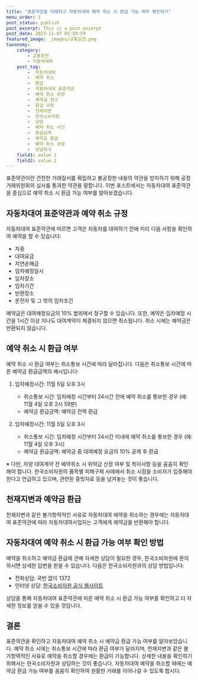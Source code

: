 ```yaml
---
title: "표준약관을 이해하고 자동차대여 예약 취소 시 환급 가능 여부 확인하기"
menu_order: 1
post_status: publish
post_excerpt: This is a post excerpt
post_date: 2023-11-07 05:50:59
featured_image: _images/교통운전.png
taxonomy:
    category:
        - 교통운전
        - 자동차대여
    post_tag:
        -  자동차대여
        -  예약 취소
        -  환급
        -  자동차대여 표준약관
        -  예약 취소 규정
        -  예약금 청구
        -  환급 규정
        -  천재지변
        -  한국소비자원
        -  상담
        -  예약 취소 시간
        -  환급금액
        -  예약금 환급
        -  예약 취소 규정
        -  상담하기
    field1: value 1
    field2: value 2
---
```




표준약관이란 건전한 거래질서를 확립하고 불공정한 내용의 약관을 방지하기 위해 공정거래위원회의 심사를 통과한 약관을 말합니다. 이번 포스트에서는 자동차대여 표준약관을 중심으로 예약 취소 시 환급 가능 여부를 알아보겠습니다.

## 자동차대여 표준약관과 예약 취소 규정

자동차대여 표준약관에 따르면 고객은 자동차를 대여하기 전에 미리 다음 사항을 확인하여 예약을 할 수 있습니다:

- 차종
- 대여요금
- 지연손해금
- 임차예정일시
- 임차장소
- 임차기간
- 반환장소
- 운전자 및 그 밖의 임차조건

예약금은 대여예정요금의 10% 범위에서 청구할 수 있습니다. 또한, 예약은 임차예정 시간을 1시간 이상 지나도 대여계약이 체결되지 않으면 취소됩니다. 취소 시에는 예약금은 반환되지 않습니다.

## 예약 취소 시 환급 여부

예약 취소 시 환급 여부는 취소통보 시간에 따라 달라집니다. 다음은 취소통보 시간에 따른 예약금 환급금액의 예시입니다:

1. 임차예정시간: 11월 5일 오후 3시
   - 취소통보 시간: 임차예정 시간부터 24시간 전에 예약 취소를 통보한 경우 (예: 11월 4일 오후 2시 59분)
   - 예약금 환급금액: 예약금 전액 환급

2. 임차예정시간: 11월 5일 오후 3시
   - 취소통보 시간: 임차예정 시간부터 24시간 이내에 예약 취소를 통보한 경우 (예: 11월 4일 오후 3시)
   - 예약금 환급금액: 예약금 중 대여예정 요금의 10% 공제 후 환급

※ 다만, 차량 대여계약 전 예약취소 시 위약금 산정 여부 및 특이사항 등을 꼼꼼히 확인해야 합니다. 한국소비자원의 품목별 피해구제 사례에서 취소 시점을 소비자가 입증해야 한다고 언급하고 있으며, 관련된 증빙자료 등을 남겨놓는 것이 좋습니다.

## 천재지변과 예약금 환급

천재지변과 같은 불가항력적인 사유로 자동차대여 예약을 취소하는 경우에는 자동차대여 표준약관에 따라 자동차대여사업자는 고객에게 예약금을 반환해야 합니다.

## 자동차대여 예약 취소 시 환급 가능 여부 확인 방법

예약을 취소하고 예약금 환급에 관해 자세한 상담이 필요한 경우, 한국소비자원에 문의하시면 상세한 답변을 받을 수 있습니다. 다음은 한국소비자원과의 상담 방법입니다:

- 전화상담: 국번 없이 1372
- 인터넷 상담: [한국소비자원 공식 웹사이트](http://www.ccn.go.kr)

상담을 통해 자동차대여 표준약관에 따른 예약 취소 시 환급 가능 여부를 확인하고 더 자세한 정보를 얻을 수 있을 것입니다.

## 결론

표준약관을 확인하고 자동차대여 예약 취소 시 예약금 환급 가능 여부를 알아보았습니다. 예약 취소 시에는 취소통보 시간에 따라 환급 여부가 달라지며, 천재지변과 같은 불가항력적인 사유로 예약을 취소할 경우에는 환급이 가능합니다. 상세한 내용을 확인하기 위해서는 한국소비자원과 상담하는 것이 좋습니다. 자동차대여 예약을 취소할 때에는 예약금 환급 가능 여부를 꼼꼼히 확인하여 원활한 거래를 이어나갈 수 있도록 합시다.

